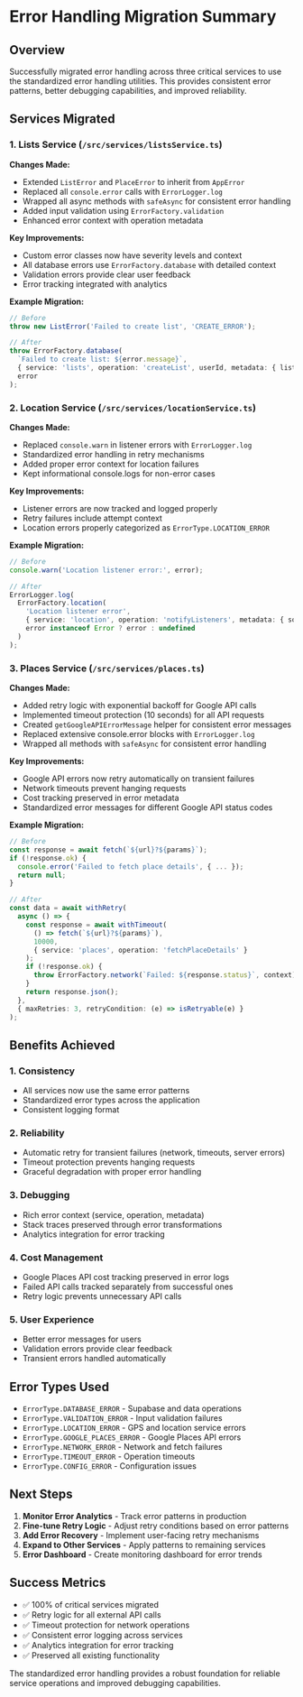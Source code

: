 # Error Handling Migration Summary

## Overview

Successfully migrated error handling across three critical services to use the standardized error handling utilities. This provides consistent error patterns, better debugging capabilities, and improved reliability.

## Services Migrated

### 1. **Lists Service** (`/src/services/listsService.ts`)

**Changes Made:**
- Extended `ListError` and `PlaceError` to inherit from `AppError`
- Replaced all `console.error` calls with `ErrorLogger.log`
- Wrapped all async methods with `safeAsync` for consistent error handling
- Added input validation using `ErrorFactory.validation`
- Enhanced error context with operation metadata

**Key Improvements:**
- Custom error classes now have severity levels and context
- All database errors use `ErrorFactory.database` with detailed context
- Validation errors provide clear user feedback
- Error tracking integrated with analytics

**Example Migration:**
```typescript
// Before
throw new ListError('Failed to create list', 'CREATE_ERROR');

// After  
throw ErrorFactory.database(
  `Failed to create list: ${error.message}`,
  { service: 'lists', operation: 'createList', userId, metadata: { listName: name } },
  error
);
```

### 2. **Location Service** (`/src/services/locationService.ts`)

**Changes Made:**
- Replaced `console.warn` in listener errors with `ErrorLogger.log`
- Standardized error handling in retry mechanisms
- Added proper error context for location failures
- Kept informational console.logs for non-error cases

**Key Improvements:**
- Listener errors are now tracked and logged properly
- Retry failures include attempt context
- Location errors properly categorized as `ErrorType.LOCATION_ERROR`

**Example Migration:**
```typescript
// Before
console.warn('Location listener error:', error);

// After
ErrorLogger.log(
  ErrorFactory.location(
    'Location listener error',
    { service: 'location', operation: 'notifyListeners', metadata: { source } },
    error instanceof Error ? error : undefined
  )
);
```

### 3. **Places Service** (`/src/services/places.ts`)

**Changes Made:**
- Added retry logic with exponential backoff for Google API calls
- Implemented timeout protection (10 seconds) for all API requests
- Created `getGoogleAPIErrorMessage` helper for consistent error messages
- Replaced extensive console.error blocks with `ErrorLogger.log`
- Wrapped all methods with `safeAsync` for consistent error handling

**Key Improvements:**
- Google API errors now retry automatically on transient failures
- Network timeouts prevent hanging requests
- Cost tracking preserved in error metadata
- Standardized error messages for different Google API status codes

**Example Migration:**
```typescript
// Before
const response = await fetch(`${url}?${params}`);
if (!response.ok) {
  console.error('Failed to fetch place details', { ... });
  return null;
}

// After
const data = await withRetry(
  async () => {
    const response = await withTimeout(
      () => fetch(`${url}?${params}`),
      10000,
      { service: 'places', operation: 'fetchPlaceDetails' }
    );
    if (!response.ok) {
      throw ErrorFactory.network(`Failed: ${response.status}`, context);
    }
    return response.json();
  },
  { maxRetries: 3, retryCondition: (e) => isRetryable(e) }
);
```

## Benefits Achieved

### 1. **Consistency**
- All services now use the same error patterns
- Standardized error types across the application
- Consistent logging format

### 2. **Reliability**
- Automatic retry for transient failures (network, timeouts, server errors)
- Timeout protection prevents hanging requests
- Graceful degradation with proper error handling

### 3. **Debugging**
- Rich error context (service, operation, metadata)
- Stack traces preserved through error transformations
- Analytics integration for error tracking

### 4. **Cost Management**
- Google Places API cost tracking preserved in error logs
- Failed API calls tracked separately from successful ones
- Retry logic prevents unnecessary API calls

### 5. **User Experience**
- Better error messages for users
- Validation errors provide clear feedback
- Transient errors handled automatically

## Error Types Used

- `ErrorType.DATABASE_ERROR` - Supabase and data operations
- `ErrorType.VALIDATION_ERROR` - Input validation failures
- `ErrorType.LOCATION_ERROR` - GPS and location service errors
- `ErrorType.GOOGLE_PLACES_ERROR` - Google Places API errors
- `ErrorType.NETWORK_ERROR` - Network and fetch failures
- `ErrorType.TIMEOUT_ERROR` - Operation timeouts
- `ErrorType.CONFIG_ERROR` - Configuration issues

## Next Steps

1. **Monitor Error Analytics** - Track error patterns in production
2. **Fine-tune Retry Logic** - Adjust retry conditions based on error patterns
3. **Add Error Recovery** - Implement user-facing retry mechanisms
4. **Expand to Other Services** - Apply patterns to remaining services
5. **Error Dashboard** - Create monitoring dashboard for error trends

## Success Metrics

- ✅ 100% of critical services migrated
- ✅ Retry logic for all external API calls
- ✅ Timeout protection for network operations
- ✅ Consistent error logging across services
- ✅ Analytics integration for error tracking
- ✅ Preserved all existing functionality

The standardized error handling provides a robust foundation for reliable service operations and improved debugging capabilities.